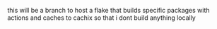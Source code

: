 this will be a branch to host a flake that builds specific packages with actions and caches to cachix so that i dont build anything locally
